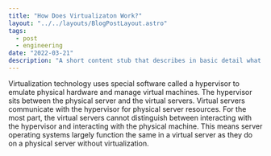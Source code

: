 ```yaml
---
title: "How Does Virtualizaton Work?"
layout: "../../layouts/BlogPostLayout.astro"
tags:
  - post
  - engineering
date: "2022-03-21"
description: "A short content stub that describes in basic detail what virtualization is and what function virtualization provides. This content was prepared as part of a series for training new team members to support OpenMetal.io's OpenStack cloud platform."
---
```

Virtualization technology uses special software called a hypervisor to emulate physical hardware and manage virtual machines. The hypervisor sits between the physical server and the virtual servers. Virtual servers communicate with the hypervisor for physical server resources. For the most part, the virtual servers cannot distinguish between interacting with the hypervisor and interacting with the physical machine. This means server operating systems largely function the same in a virtual server as they do on a physical server without virtualization.
